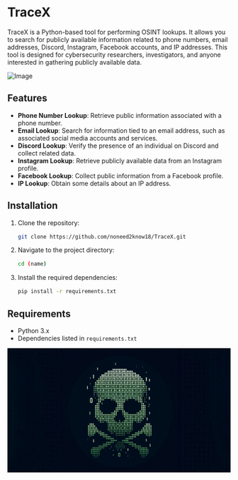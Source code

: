 # TraceX

TraceX is a Python-based tool for performing OSINT lookups. It allows you to search for publicly available information related to phone numbers, email addresses, Discord, Instagram, Facebook accounts, and IP addresses. This tool is designed for cybersecurity researchers, investigators, and anyone interested in gathering publicly available data.

![Image](./tool-image.png)


## Features

- **Phone Number Lookup**: Retrieve public information associated with a phone number.
- **Email Lookup**: Search for information tied to an email address, such as associated social media accounts and services.
- **Discord Lookup**: Verify the presence of an individual on Discord and collect related data.
- **Instagram Lookup**: Retrieve publicly available data from an Instagram profile.
- **Facebook Lookup**: Collect public information from a Facebook profile.
- **IP Lookup**: Obtain some details about an IP address.

## Installation

1. Clone the repository:
    ```bash
    git clone https://github.com/noneed2know18/TraceX.git
    ```
   
2. Navigate to the project directory:
    ```bash
    cd (name)
    ```

3. Install the required dependencies:
    ```bash
    pip install -r requirements.txt
    ```

## Requirements

- Python 3.x
- Dependencies listed in `requirements.txt`


![Image](./n2kxjonny.jpg)

